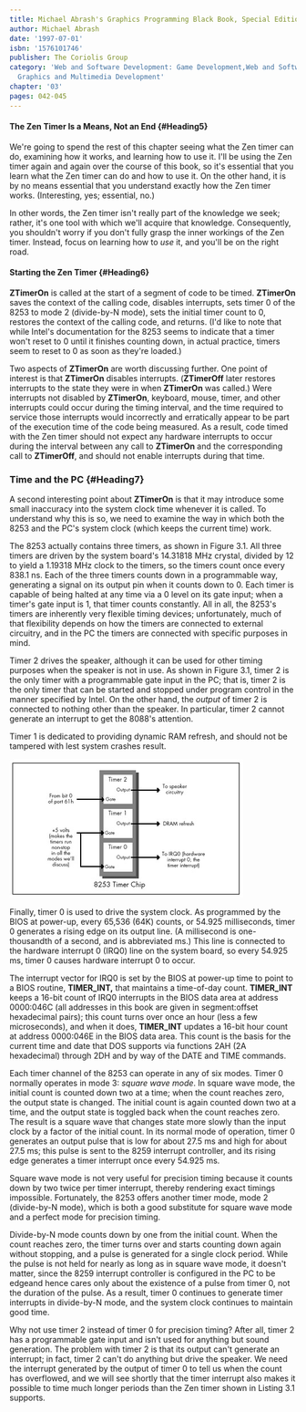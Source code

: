 ```yaml
---
title: Michael Abrash's Graphics Programming Black Book, Special Edition
author: Michael Abrash
date: '1997-07-01'
isbn: '1576101746'
publisher: The Coriolis Group
category: 'Web and Software Development: Game Development,Web and Software Development:
  Graphics and Multimedia Development'
chapter: '03'
pages: 042-045
---
```


#### The Zen Timer Is a Means, Not an End {#Heading5}

We're going to spend the rest of this chapter seeing what the Zen timer
can do, examining how it works, and learning how to use it. I'll be
using the Zen timer again and again over the course of this book, so
it's essential that you learn what the Zen timer can do and how to use
it. On the other hand, it is by no means essential that you understand
exactly how the Zen timer works. (Interesting, yes; essential, no.)

In other words, the Zen timer isn't really part of the knowledge we
seek; rather, it's one tool with which we'll acquire that knowledge.
Consequently, you shouldn't worry if you don't fully grasp the inner
workings of the Zen timer. Instead, focus on learning how to *use* it,
and you'll be on the right road.

#### Starting the Zen Timer {#Heading6}

**ZTimerOn** is called at the start of a segment of code to be timed.
**ZTimerOn** saves the context of the calling code, disables interrupts,
sets timer 0 of the 8253 to mode 2 (divide-by-N mode), sets the initial
timer count to 0, restores the context of the calling code, and returns.
(I'd like to note that while Intel's documentation for the 8253 seems to
indicate that a timer won't reset to 0 until it finishes counting down,
in actual practice, timers seem to reset to 0 as soon as they're
loaded.)

Two aspects of **ZTimerOn** are worth discussing further. One point of
interest is that **ZTimerOn** disables interrupts. (**ZTimerOff** later
restores interrupts to the state they were in when **ZTimerOn** was
called.) Were interrupts not disabled by **ZTimerOn**, keyboard, mouse,
timer, and other interrupts could occur during the timing interval, and
the time required to service those interrupts would incorrectly and
erratically appear to be part of the execution time of the code being
measured. As a result, code timed with the Zen timer should not expect
any hardware interrupts to occur during the interval between any call to
**ZTimerOn** and the corresponding call to **ZTimerOff**, and should not
enable interrupts during that time.

### Time and the PC {#Heading7}

A second interesting point about **ZTimerOn** is that it may introduce
some small inaccuracy into the system clock time whenever it is called.
To understand why this is so, we need to examine the way in which both
the 8253 and the PC's system clock (which keeps the current time) work.

The 8253 actually contains three timers, as shown in Figure 3.1. All
three timers are driven by the system board's 14.31818 MHz crystal,
divided by 12 to yield a 1.19318 MHz clock to the timers, so the timers
count once every 838.1 ns. Each of the three timers counts down in a
programmable way, generating a signal on its output pin when it counts
down to 0. Each timer is capable of being halted at any time via a 0
level on its gate input; when a timer's gate input is 1, that timer
counts constantly. All in all, the 8253's timers are inherently very
flexible timing devices; unfortunately, much of that flexibility depends
on how the timers are connected to external circuitry, and in the PC the
timers are connected with specific purposes in mind.

Timer 2 drives the speaker, although it can be used for other timing
purposes when the speaker is not in use. As shown in Figure 3.1, timer 2
is the only timer with a programmable gate input in the PC; that is,
timer 2 is the only timer that can be started and stopped under program
control in the manner specified by Intel. On the other hand, the
*output* of timer 2 is connected to nothing other than the speaker. In
particular, timer 2 cannot generate an interrupt to get the 8088's
attention.

Timer 1 is dedicated to providing dynamic RAM refresh, and should not be
tampered with lest system crashes result.

![**Figure 3.1**  *The configuration of the 8253 timer chip in the PC.*](images/03-01.jpg)

Finally, timer 0 is used to drive the system clock. As programmed by the
BIOS at power-up, every 65,536 (64K) counts, or 54.925 milliseconds,
timer 0 generates a rising edge on its output line. (A millisecond is
one-thousandth of a second, and is abbreviated ms.) This line is
connected to the hardware interrupt 0 (IRQ0) line on the system board,
so every 54.925 ms, timer 0 causes hardware interrupt 0 to occur.

The interrupt vector for IRQ0 is set by the BIOS at power-up time to
point to a BIOS routine, **TIMER\_INT,** that maintains a time-of-day
count. **TIMER\_INT** keeps a 16-bit count of IRQ0 interrupts in the
BIOS data area at address 0000:046C (all addresses in this book are
given in segment:offset hexadecimal pairs); this count turns over once
an hour (less a few microseconds), and when it does, **TIMER\_INT**
updates a 16-bit hour count at address 0000:046E in the BIOS data area.
This count is the basis for the current time and date that DOS supports
via functions 2AH (2A hexadecimal) through 2DH and by way of the DATE
and TIME commands.

Each timer channel of the 8253 can operate in any of six modes. Timer 0
normally operates in mode 3: *square wave mode*. In square wave mode,
the initial count is counted down two at a time; when the count reaches
zero, the output state is changed. The initial count is again counted
down two at a time, and the output state is toggled back when the count
reaches zero. The result is a square wave that changes state more slowly
than the input clock by a factor of the initial count. In its normal
mode of operation, timer 0 generates an output pulse that is low for
about 27.5 ms and high for about 27.5 ms; this pulse is sent to the 8259
interrupt controller, and its rising edge generates a timer interrupt
once every 54.925 ms.

Square wave mode is not very useful for precision timing because it
counts down by two twice per timer interrupt, thereby rendering exact
timings impossible. Fortunately, the 8253 offers another timer mode,
mode 2 (divide-by-N mode), which is both a good substitute for square
wave mode and a perfect mode for precision timing.

Divide-by-N mode counts down by one from the initial count. When the
count reaches zero, the timer turns over and starts counting down again
without stopping, and a pulse is generated for a single clock period.
While the pulse is not held for nearly as long as in square wave mode,
it doesn't matter, since the 8259 interrupt controller is configured in
the PC to be edgeand hence cares only about the existence of a pulse
from timer 0, not the duration of the pulse. As a result, timer 0
continues to generate timer interrupts in divide-by-N mode, and the
system clock continues to maintain good time.

Why not use timer 2 instead of timer 0 for precision timing? After all,
timer 2 has a programmable gate input and isn't used for anything but
sound generation. The problem with timer 2 is that its output can't
generate an interrupt; in fact, timer 2 can't do anything but drive the
speaker. We need the interrupt generated by the output of timer 0 to
tell us when the count has overflowed, and we will see shortly that the
timer interrupt also makes it possible to time much longer periods than
the Zen timer shown in Listing 3.1 supports.